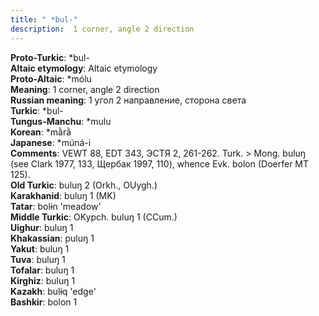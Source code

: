 ```yaml
---
title: " *bul-"
description:  1 corner, angle 2 direction
---
```


<strong>Proto-Turkic</strong>:  *bul-<br>
<strong>Altaic etymology</strong>:  Altaic etymology<br>
<strong> Proto-Altaic</strong>:  *mólu<br>
<strong>Meaning</strong>:  1 corner, angle 2 direction<br>
<strong>Russian meaning</strong>:  1 угол 2 направление, сторона света<br>
<strong>Turkic</strong>:  *bul-<br>
<strong>Tungus-Manchu</strong>:  *mulu<br>
<strong>Korean</strong>:  *mằrằ<br>
<strong>Japanese</strong>:  *múná-i<br>
<strong>Comments</strong>:  VEWT 88, EDT 343, ЭСТЯ 2, 261-262. Turk. > Mong. buluŋ (see Clark 1977, 133, Щербак 1997, 110), whence Evk. bolon (Doerfer MT 125).<br>
<strong>Old Turkic</strong>:  buluŋ 2 (Orkh., OUygh.)<br>
<strong>Karakhanid</strong>:  buluŋ 1 (MK)<br>
<strong>Tatar</strong>:  bolɨn 'meadow'<br>
<strong>Middle Turkic</strong>:  OKypch. buluŋ 1 (CCum.)<br>
<strong>Uighur</strong>:  buluŋ 1<br>
<strong>Khakassian</strong>:  puluŋ 1<br>
<strong>Yakut</strong>:  buluŋ 1<br>
<strong>Tuva</strong>:  buluŋ 1<br>
<strong>Tofalar</strong>:  buluŋ 1<br>
<strong>Kirghiz</strong>:  buluŋ 1<br>
<strong>Kazakh</strong>:  bulɨq 'edge'<br>
<strong>Bashkir</strong>:  bolon 1<br>


